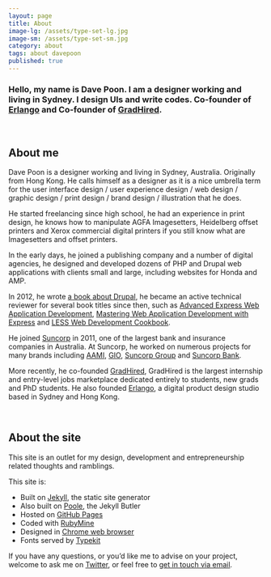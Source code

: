 ```yaml
---
layout: page
title: About
image-lg: /assets/type-set-lg.jpg
image-sm: /assets/type-set-sm.jpg
category: about
tags: about davepoon
published: true
---
```





### Hello, my name is Dave Poon. I am a designer working and living in Sydney. I design UIs and write codes. Co-founder of [Erlango](http://erlango.com/ "Erlango") and Co-founder of [GradHired](http://gradhired.com.au/ "GradHired").

<br />

## About me

Dave Poon is a designer working and living in Sydney, Australia. Originally from Hong Kong.
He calls himself as a designer as it is a nice umbrella term for the user interface design / user experience design / web design / graphic design / print design / brand design / illustration that he does.

He started freelancing since high school, he had an experience in print design, he knows how to manipulate AGFA Imagesetters, Heidelberg offset printers and Xerox commercial digital printers if you still know what are Imagesetters and offset printers.

In the early days, he joined a publishing company and a number of digital agencies, he designed and developed dozens of PHP and Drupal web applications with clients small and large, including websites for Honda and AMP.

In 2012, he wrote [a book about Drupal](http://goo.gl/wtQaf "Drupal 7 Fields/CCK Beginner's Guide"),
he became an active technical reviewer for several book titles since then,
such as [Advanced Express Web Application Development](https://www.packtpub.com/web-development/advanced-express-web-application-development "Advanced Express Web Application Development"),
[Mastering Web Application Development with Express](https://www.packtpub.com/web-development/mastering-web-application-development-express "Mastering Web Application Development with Express")
and [LESS Web Development Cookbook](https://www.packtpub.com/web-development/less-web-development-cookbook "LESS Web Development Cookbook").

He joined [Suncorp](http://www.suncorp.com.au/ "Suncorp Group") in 2011, one of the largest bank and insurance companies in Australia.
At Suncorp, he worked on numerous projects for many brands including [AAMI](http://aami.com.au "AAMI insurance"), [GIO](http://gio.com.au "GIO insurance"), [Suncorp Group](http://suncorpgroup.com.au "Suncorp Group") and [Suncorp Bank](http://suncorpbank.com.au "Suncorp Bank").

More recently, he co-founded [GradHired](http://gradhired.com.au "GradHired"), GradHired is the largest internship and entry-level jobs marketplace dedicated entirely to students, new grads and PhD students.
He also founded [Erlango](http://erlango.com "erlango"), a digital product design studio based in Sydney and Hong Kong.

<br />

## About the site

This site is an outlet for my design, development and entrepreneurship related thoughts and ramblings.


This site is:

- Built on [Jekyll](http://jekyllrb.com/ "Jekyll static site generator"), the static site generator
- Also built on [Poole](http://getpoole.com/ "The Jekyll Butler"), the Jekyll Butler
- Hosted on [GitHub Pages](https://pages.github.com/ "GitHub Pages")
- Coded with [RubyMine](https://www.jetbrains.com/ruby/ "The Most Intelligent Ruby and Rails IDE")
- Designed in [Chrome web browser](http://www.google.com/chrome/ "Chrome Web Browser from Google")
- Fonts served by [Typekit](https://typekit.com "Typekit")

If you have any questions, or you’d like me to advise on your project, welcome to ask me on [Twitter](https://twitter.com/davepoon "Dave Poon Twitter"), or feel free to [get in touch via email](mailto:davepoon@davepoon.net).
